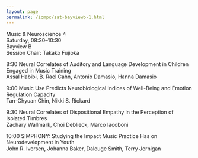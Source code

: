 ```yaml
---
layout: page
permalink: /icmpc/sat-bayviewb-1.html
---
```

Music & Neuroscience 4  
Saturday, 08:30–10:30  
Bayview B  
Session Chair: Takako Fujioka

8:30 Neural Correlates of Auditory and Language Development in Children Engaged in Music Training  
Assal Habibi, B. Rael Cahn, Antonio Damasio, Hanna Damasio

9:00 Music Use Predicts Neurobiological Indices of Well-Being and Emotion Regulation Capacity  
Tan-Chyuan Chin, Nikki S. Rickard

9:30 Neural Correlates of Dispositional Empathy in the Perception of Isolated Timbres  
Zachary Wallmark, Choi Deblieck, Marco Iacoboni

10:00 SIMPHONY: Studying the Impact Music Practice Has on Neurodevelopment in Youth  
John R. Iversen, Johanna Baker, Dalouge Smith, Terry Jernigan